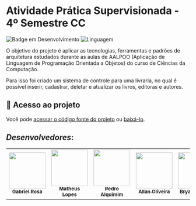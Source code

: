 # Atividade Prática Supervisionada - 4º Semestre CC
![Badge em Desenvolvimento](http://img.shields.io/static/v1?label=STATUS&message=%20FINALIZADO&color=GREEN&style=for-the-badge)
![Linguagem](https://img.shields.io/badge/Java-ED8B00?style=for-the-badge&logo=java&logoColor=white)

O objetivo do projeto é aplicar as tecnologias, ferramentas e padrões de arquitetura estudados durante as aulas de AALPOO (Aplicação de Linguagem de Programação Orientada a Objetos) do curso de Ciências da Computação.

Para isso foi criado um sistema de controle para uma livraria, no qual é possível inserir, cadastrar, deletar e atualizar os livros, editoras e autores.

## 📁 Acesso ao projeto

Você pode [acessar o código fonte do projeto](https://github.com/gfreitasrosa/CRUD-JAVA/tree/main/src) ou [baixá-lo](https://github.com/gfreitasrosa/CRUD-JAVA/archive/refs/heads/main.zip).

## *Desenvolvedores*:

<table align="center">
  <tr>
    <td align="center"><a href="https://github.com/gfreitasrosa"><img src="https://avatars.githubusercontent.com/u/81601748?v=4" width="100px;" alt=""/><br /><sub><b>Gabriel Rosa</b></sub></a><br /><a href="https://github.com/gfreitasrosa/APS-3/commits?author=gfreitasrosa"</td>
    <td align="center"><a href="https://github.com/teteu544"><img src="https://avatars.githubusercontent.com/u/93229166?v=4" width="100px;" alt="" title="calvo aos 20"/><br /><sub><b>Matheus Lopes</b></sub></a><br /><a href="https://github.com/gfreitasrosa/APS-3/commits?author=teteu544"</td>
    <td align="center"><a href="https://github.com/pedrOAlquimim"><img src="https://avatars.githubusercontent.com/u/89994181?v=4" width="100px;" alt=""/><br /><sub><b>Pedro Alquimim</b></sub></a><br /><a href="https://github.com/gfreitasrosa/APS-3/commits?author=pedrOAlquimim" </td>
  <td align="center"><a href="https://github.com/allannoliveira"><img src="https://avatars.githubusercontent.com/u/87586984?v=4" width="100px;" alt=""/><br /><sub><b>Allan Oliveira</b></sub></a><br /><a href="https://github.com/gfreitasrosa/APS-3/commits?author=allannoliveira"</td>
    <td align="center"><a href="https://github.com/Bryanow"><img src="https://avatars.githubusercontent.com/u/91998706?v=4" width="100px;" alt=""/><br /><sub><b>Bryan Ricardo</b></sub></a><br /><a href="https://github.com/gfreitasrosa/APS-3/commits?author=Bryanow"</td>
    <td align="center"><a href="https://github.com/SamuelQNunes"><img src="https://avatars.githubusercontent.com/u/115753584?v=4" width="100px;" alt=""/><br /><sub><b>Samuel Nunes</b></sub></a><br /><a href="https://github.com/gfreitasrosa/APS-3/commits?author=Bryanow"</td>
  </tr>
</table>

